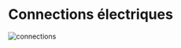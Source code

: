 # Connections électriques

![connections](https://github.com/alexchidiac7/projet_ecole_ard/assets/54644626/417f3ad0-fba5-4ebb-bf22-3c2aa8251660)

